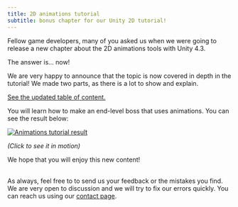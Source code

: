 ```yaml
---
title: 2D animations tutorial
subtitle: bonus chapter for our Unity 2D tutorial!
---
```


Fellow game developers, many of you asked us when we were going to release a new chapter about the 2D animations tools with Unity 4.3.

The answer is... now!

We are very happy to announce that the topic is now covered in depth in the tutorial! We made two parts, as there is a lot to show and explain.

[See the updated table of content.](https://pixelnest.io/tutorials/2d-game-unity/table-of-contents/)

You will learn how to make an end-level boss that uses animations. You can see the result below:

[ ![Animations tutorial result](https://pixelnest.io/tutorials/2d-game-unity/animations-2/-img/boss_final.png)](https://pixelnest.io/tutorials/2d-game-unity/animations-2/-img/boss_final.gif)

_(Click to see it in motion)_

We hope that you will enjoy this new content!

<br>As always, feel free to to send us your feedback or the mistakes you find. We are very open to discussion and we will try to fix our errors quickly. You can reach us using our [contact page](/contact).
